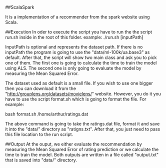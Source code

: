 ##ScalaSpark

   It is a implementation of a recommender from the spark website using Scala.

##Execution
In oder to execute the script you have to run the the script run.sh inside in the root of this folder.
example:
	./run.sh [inputPath]

InputPath is optional and represents the dataset path. If there is no inputPath the program is going to use the "data/ml-100k/ua.base3" as default. After that, the script will show two main class and ask you to pick one of them. The first one is going to calculate the time to train the model using ALS. The second one is only going to evaluate the model by measuring the Mean Squared Error.

The dataset used as default is a small file. If you wish to use one bigger then you can download it from the "http://grouplens.org/datasets/movielens/" website. However, you do it you have to use the script format.sh which is going to format the file. For example:

 bash format.sh /home/arthur/ratings.dat 

The above command is going to take the ratings.dat file, format it and save it into the "data/" directory as "ratigns.txt". After that, you just need to pass this file location to the run script.


##Output
At the ouput, we either evaluate the recommendation by measuring the Mean Squared Error of rating prediction or we calculate the time to train the model. Both outputs are written in a file called "output.txt" that is saved into "data/" directory.

